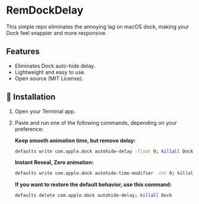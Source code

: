 # RemDockDelay

This simple repo eliminates the annoying lag on macOS dock, making your Dock feel snappier and more responsive.

## Features

* Eliminates Dock auto-hide delay.
* Lightweight and easy to use.
* Open source (MIT License).
  
## 🔧 Installation

1. Open your Terminal app.
2. Paste and run one of the following commands, depending on your preference:

   **Keep smooth animation time, but remove delay:**

   ```bash
   defaults write com.apple.dock autohide-delay -float 0; killall Dock
   ```
   
   **Instant Reveal, Zero animation:**
   
   ```bash
   defaults write com.apple.dock autohide-time-modifier -int 0; killall Dock
   ```

   **If you want to restore the default behavior, use this command:**
   ```bash
   defaults delete com.apple.dock autohide-delay; killall Dock
   ```

